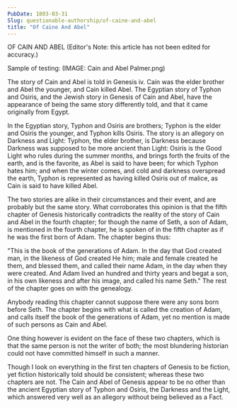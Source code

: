 ```yaml
---
PubDate: 1803-03-31
Slug: questionable-authorship/of-caine-and-abel
title: "Of Caine And Abel"
---
```


OF CAIN AND ABEL (Editor's Note: this article has not been edited for accuracy.)

Sample of testing:   (IMAGE: Cain and Abel Palmer.png)

The story of Cain and Abel is told in Genesis iv. Cain was the elder
brother and Abel the younger, and Cain killed Abel. The Egyptian story of
Typhon and Osiris, and the Jewish story in Genesis of Cain and Abel, have
the appearance of being the same story differently told, and that it came
originally from Egypt.

In the Egyptian story, Typhon and Osiris are brothers; Typhon is the elder
and Osiris the younger, and Typhon kills Osiris. The story is an allegory
on Darkness and Light: Typhon, the elder brother, is Darkness because
Darkness was supposed to be more ancient than Light: Osiris is the Good
Light who rules during the summer months, and brings forth the fruits of
the earth, and is the favorite, as Abel is said to have been; for which
Typhon hates him; and when the winter comes, and cold and darkness
overspread the earth, Typhon is represented as having killed Osiris out of
malice, as Cain is said to have killed Abel.

The two stories are alike in their circumstances and their event, and are
probably but the same story. What corroborates this opinion is that the
fifth chapter of Genesis historically contradicts the reality of the story
of Cain and Abel in the fourth chapter; for though the name of Seth, a son
of Adam, is mentioned in the fourth chapter, he is spoken of in the fifth
chapter as if he was the first born of Adam. The chapter begins thus:

"This is the book of the generations of Adam. In the day that God created
man, in the likeness of God created He him; male and female created he
them, and blessed them, and called their name Adam, in the day when they
were created. And Adam lived an hundred and thirty years and begat a son,
in his own likeness and after his image, and called his name Seth." The
rest of the chapter goes on with the genealogy.

Anybody reading this chapter cannot suppose there were any sons born
before Seth. The chapter begins with what is called the creation of Adam,
and calls itself the book of the generations of Adam, yet no mention is
made of such persons as Cain and Abel.

One thing however is evident on the face of these two chapters, which  is
that the same person is not the writer of both; the most blundering
historian could not have committed himself in such a manner.

Though I look on everything in the first ten chapters of Genesis to be
fiction, yet fiction historically told should be consistent; whereas these
two chapters are not. The Cain and Abel of Genesis appear to be no other
than the ancient Egyptian story of Typhon and Osiris, the Darkness and the
Light, which answered very well as an allegory without being believed as a
Fact.
